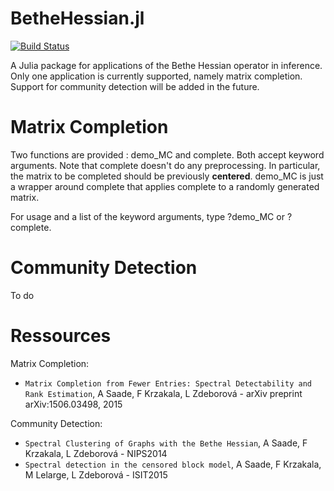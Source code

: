 BetheHessian.jl
===============

[![Build Status](https://travis-ci.org/alaa-saade/BetheHessian.jl.svg?branch=master)](https://travis-ci.org/alaa-saade/BetheHessian.jl)

A Julia package for applications of the Bethe Hessian operator in inference. 
Only one application is currently supported, namely matrix completion. Support for community detection will be added in the future. 

# Matrix Completion

Two functions are provided : demo_MC and complete. Both accept keyword arguments. Note that complete doesn't do any preprocessing. In particular, the matrix to be completed should be previously **centered**. demo_MC is just a wrapper around complete that applies complete to a randomly generated matrix.  

For usage and a list of the keyword arguments, type ?demo_MC or ?complete. 

# Community Detection

To do

# Ressources 

Matrix Completion: 
* `Matrix Completion from Fewer Entries: Spectral Detectability and Rank Estimation`, A Saade, F Krzakala, L Zdeborová - arXiv preprint arXiv:1506.03498, 2015 

Community Detection:
* `Spectral Clustering of Graphs with the Bethe Hessian`, A Saade, F Krzakala, L Zdeborová - NIPS2014
* `Spectral detection in the censored block model`, A Saade, F Krzakala, M Lelarge, L Zdeborová - ISIT2015